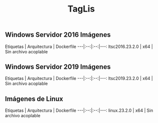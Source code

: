 ﻿---
title: TagLis
second_title: Aspose.Cells Cloud Documen
type: docs
url: /es/docker/tag-list/
description: Plataformas compatibles
weight: 30
---
##  Windows Servidor 2016 Imágenes ##

 Etiquetas | Arquitectura | Dockerfile
---|:--:|:--:|---:
ltsc2016.23.2.0 | x64 | Sin archivo acoplable


## Windows Servidor 2019 Imágenes ##

 Etiquetas | Arquitectura | Dockerfile
---|:--:|:--:|---:
ltsc2019.23.2.0 | x64 | Sin archivo acoplable


##  Imágenes de Linux ##

 Etiquetas | Arquitectura | Dockerfile
---|:--:|:--:|---:
linux.23.2.0 | x64 | Sin archivo acoplable
